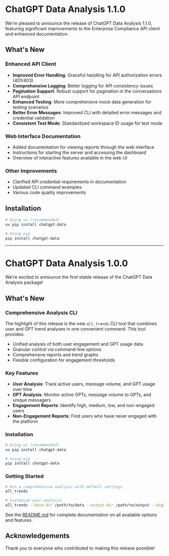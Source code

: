 # ChatGPT Data Analysis 1.1.0

We're pleased to announce the release of ChatGPT Data Analysis 1.1.0, featuring significant improvements to the Enterprise Compliance API client and enhanced documentation.

## What's New

### Enhanced API Client

- **Improved Error Handling**: Graceful handling for API authorization errors (401/403)
- **Comprehensive Logging**: Better logging for API consistency issues
- **Pagination Support**: Robust support for pagination in the conversations API endpoint
- **Enhanced Testing**: More comprehensive mock data generation for testing scenarios
- **Better Error Messages**: Improved CLI with detailed error messages and credential validation
- **Consistent Test Mode**: Standardized workspace ID usage for test mode

### Web Interface Documentation

- Added documentation for viewing reports through the web interface
- Instructions for starting the server and accessing the dashboard
- Overview of interactive features available in the web UI

### Other Improvements

- Clarified API credential requirements in documentation
- Updated CLI command examples
- Various code quality improvements

## Installation

```bash
# Using uv (recommended)
uv pip install chatgpt-data

# Using pip
pip install chatgpt-data
```

---

# ChatGPT Data Analysis 1.0.0

We're excited to announce the first stable release of the ChatGPT Data Analysis package!

## What's New

### Comprehensive Analysis CLI

The highlight of this release is the new `all_trends` CLI tool that combines user and GPT trend analyses in one convenient command. This tool provides:

- Unified analysis of both user engagement and GPT usage data
- Granular control via command-line options
- Comprehensive reports and trend graphs
- Flexible configuration for engagement thresholds

### Key Features

- **User Analysis**: Track active users, message volume, and GPT usage over time
- **GPT Analysis**: Monitor active GPTs, message volume to GPTs, and unique messagers
- **Engagement Reports**: Identify high, medium, low, and non-engaged users
- **Non-Engagement Reports**: Find users who have never engaged with the platform

### Installation

```bash
# Using uv (recommended)
uv pip install chatgpt-data

# Using pip
pip install chatgpt-data
```

### Getting Started

```bash
# Run a comprehensive analysis with default settings
all_trends

# Customize your analysis
all_trends --data-dir /path/to/data --output-dir /path/to/output --high-threshold 25 --low-threshold 3
```

See the [README.md](https://github.com/proofpoint/chatgpt-data/blob/main/README.md) for complete documentation on all available options and features.

## Acknowledgements

Thank you to everyone who contributed to making this release possible!
